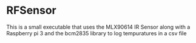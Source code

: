 # RFSensor
This is a small executable that uses the MLX90614 IR Sensor along with a Raspberry pi 3 and the bcm2835 library to log tempuratures in a csv file

